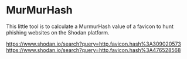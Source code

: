 # MurMurHash
This little tool is to calculate a MurmurHash value of a favicon to hunt phishing websites on the Shodan platform.

https://www.shodan.io/search?query=http.favicon.hash%3A309020573
https://www.shodan.io/search?query=http.favicon.hash%3A476528568

